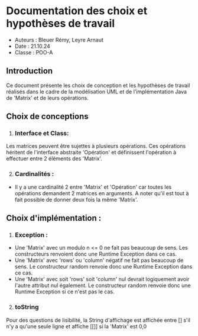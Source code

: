 # Documentation des choix et hypothèses de travail
- Auteurs : Bleuer Rémy, Leyre Arnaut
- Date : 21.10.24
- Classe : POO-A

## Introduction
Ce document présente les choix de conception et les hypothèses de travail réalisés dans le cadre de la modélisation UML et de l'implémentation Java de 'Matrix' et de leurs opérations.

## Choix de conceptions

1. ### Interface et Class:

Les matrices peuvent être sujettes à plusieurs opérations. Ces opérations héritent de l'interface abstraite 'Opération' et définissent l'opération à effectuer entre 2 éléments des 'Matrix'.

2. ### Cardinalités :
- Il y a une cardinalité 2 entre 'Matrix' et 'Opération' car toutes les opérations demandent 2 matrices en arguments. A noter qu'il est tout à fait possible de donner deux fois la même 'Matrix'.


## Choix d'implémentation :

1. ### Exception :
- Une 'Matrix' avec un modulo n <= 0 ne fait pas beaucoup de sens. Les constructeurs renvoient donc une Runtime Exception dans ce cas.
- Une 'Matrix' avec 'rows' ou 'column' négatif ne fait pas beaucoup de sens. Le constructeur random renvoie donc une Runtime Exception dans ce cas.
- Une 'Matrix' avec soit 'rows' soit 'column' nul devrait logiquement avoir l'autre attribut nul également. Le constructeur random renvoie donc une Runtime Exception si ce n'est pas le cas.


2. ### toString
Pour des questions de lisibilité, la String d'affichage est affichée entre [] s'il n'y a qu'une seule ligne et affiche [[]] si la 'Matrix' est 0,0